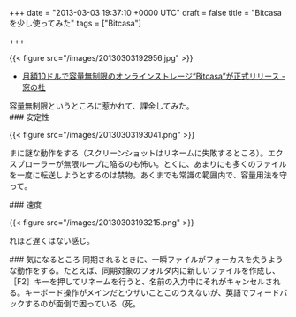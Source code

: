 
+++
date = "2013-03-03 19:37:10 +0000 UTC"
draft = false
title = "Bitcasa を少し使ってみた"
tags = ["Bitcasa"]

+++


{{< figure src="/images/20130303192956.jpg"  >}}

<ul>
<li><a href="http://www.forest.impress.co.jp/docs/news/20130206_586732.html">月額10ドルで容量無制限のオンラインストレージ“Bitcasa”が正式リリース - 窓の杜</a></li>
</ul>容量無制限というところに惹かれて、課金してみた。

<div class="section">
    ### 安定性
    

{{< figure src="/images/20130303193041.png"  >}}

まに謎な動作をする（スクリーンショットはリネームに失敗するところ）。エクスプローラーが無限ループに陥るのも怖い。とくに、あまりにも多くのファイルを一度に転送しようとするのは禁物。あくまでも常識の範囲内で、容量用法を守って。

</div>
<div class="section">
    ### 速度
    

{{< figure src="/images/20130303193215.png"  >}}

れほど遅くはない感じ。

</div>
<div class="section">
    ### 気になるところ
    同期されるときに、一瞬ファイルがフォーカスを失うような動作をする。たとえば、同期対象のフォルダ内に新しいファイルを作成し、［F2］キーを押してリネームを行うと、名前の入力中にそれがキャンセルされる。キーボード操作がメインだとウザいことこのうえないが、英語でフィードバックするのが面倒で困っている（死。

</div>

